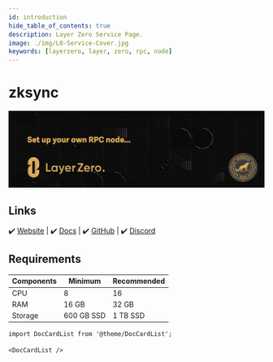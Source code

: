 ```yaml
---
id: introduction
hide_table_of_contents: true
description: Layer Zero Service Page.
image: ./img/L0-Service-Cover.jpg
keywords: [layerzero, layer, zero, rpc, node]
---
```

# zksync

![zksync](./img/L0-Service.jpg)

## Links
 ✔️ [Website](https://layerzero.network/) |
 ✔️ [Docs](https://docs.layerzero.network/) |
 ✔️ [GitHub](https://github.com/LayerZero-Labs) |
 ✔️ [Discord](https://discord-layerzero.netlify.app/discord)

## Requirements

| Components | Minimum | **Recommended** |
| ------------ | ------------ | ------------ |
| CPU |	8 | 16 |
| RAM	| 16 GB | 32 GB |
| Storage	| 600 GB SSD | 1 TB SSD | 

```mdx-code-block
import DocCardList from '@theme/DocCardList';

<DocCardList />
```
